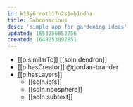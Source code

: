 ```yaml
---
id: k13y6rrotb17n2s1ob1ndna
title: Subconscious
desc: 'simple app for gardening ideas'
updated: 1653256852756
created: 1648253092851
---
```


- [[p.similarTo]] [[soln.dendron]]
- [[p.hasCreator]] @gordan-brander
- [[p.hasLayers]]
  - [[soln.ipfs]]
  - [[soln.noosphere]]
  - [[soln.subtext]]